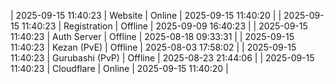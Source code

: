 | 2025-09-15 11:40:23 | Website | Online | 2025-09-15 11:40:20 |
| 2025-09-15 11:40:23 | Registration | Offline | 2025-09-09 16:40:23 |
| 2025-09-15 11:40:23 | Auth Server | Offline | 2025-08-18 09:33:31 |
| 2025-09-15 11:40:23 | Kezan (PvE) | Offline | 2025-08-03 17:58:02 |
| 2025-09-15 11:40:23 | Gurubashi (PvP) | Offline | 2025-08-23 21:44:06 |
| 2025-09-15 11:40:23 | Cloudflare | Online | 2025-09-15 11:40:20 |
